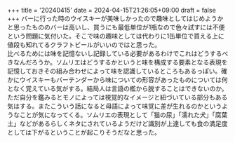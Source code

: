 +++
title = '20240415'
date = 2024-04-15T21:26:05+09:00
draft = false
+++
バーに行った時のウイスキーが美味しかったので趣味としてはじめようかと思ったもののバーは高いし、買うにも最低単位が1瓶なので色々試すには不便という問題に気付いた。そこで味の趣味としては代わりに1缶単位で買える上に値段も知れてるクラフトビールがいいのではと思った。  
比べるためには味を記憶ないし記録している必要があるわけでこれはどうするべきなんだろうか。ソムリエはどうするかというと味を構成する要素となる表現を記憶しておきその組み合わせによって味を認識しているところもあるっぽい。確かにウイスキーもバーテンダーから味についての形容があったものについては何となく覚えている気がする。結局人は言語の檻から脱することはできないのか。ただ自分を鑑みるとモノによっては視覚的なイメージと紐づいている部分もある気はする。またこういう話になると母語によって味覚に差が生れるのかというようなことが気になってくる。ソムリエの表現として「猫の尿」「濡れた犬」「腐葉土」などがあるらしくネタにされているようだけど識別が上達しても食の満足度としては下がるということが起こりそうだなと思った。
